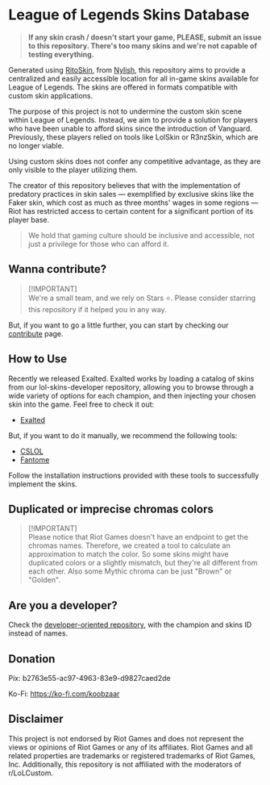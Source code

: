 
# League of Legends Skins Database

> **If any skin crash / doesn't start your game, PLEASE, submit an issue to this repository. There's too many skins and we're not capable of testing everything.**

Generated using [RitoSkin](https://github.com/nylish/ritoskin), from [Nylish](https://github.com/nylish), this repository aims to provide a centralized and easily accessible location for all in-game skins available for League of Legends. The skins are offered in formats compatible with custom skin applications.

The purpose of this project is not to undermine the custom skin scene within League of Legends. Instead, we aim to provide a solution for players who have been unable to afford skins since the introduction of Vanguard. Previously, these players relied on tools like LolSkin or R3nzSkin, which are no longer viable.

Using custom skins does not confer any competitive advantage, as they are only visible to the player utilizing them. 

The creator of this repository believes that with the implementation of predatory practices in skin sales — exemplified by exclusive skins like the Faker skin, which cost as much as three months' wages in some regions — Riot has restricted access to certain content for a significant portion of its player base. 

> We hold that gaming culture should be inclusive and accessible, not just a privilege for those who can afford it.

## Wanna contribute?

> [!IMPORTANT]\
> We're a small team, and we rely on Stars ⭐. Please consider starring this repository if it helped you in any way.

But, if you want to go a little further, you can start by checking our [contribute](CONTRIBUTING.md) page.

## How to Use

Recently we released Exalted. Exalted works by loading a catalog of skins from our lol-skins-developer repository, allowing you to browse through a wide variety of options for each champion, and then injecting your chosen skin into the game. Feel free to check it out:
- [Exalted](https://github.com/koobzaar/Exalted)

But, if you want to do it manually, we recommend the following tools:

- [CSLOL](https://github.com/LeagueToolkit/cslol-manager)
- [Fantome](https://github.com/LeagueToolkit/fantome)

Follow the installation instructions provided with these tools to successfully implement the skins.

## Duplicated or imprecise chromas colors
> [!IMPORTANT]\
> Please notice that Riot Games doesn't have an endpoint to get the chromas names. Therefore, we created a tool to calculate an approximation to match the color. So some skins might have duplicated colors or a slightly mismatch, but they're all different from each other. Also some Mythic chroma can be just "Brown" or "Golden".

## Are you a developer?

Check the [developer-oriented repository](https://github.com/koobzaar/lol-skins-developer), with the champion and skins ID instead of names.

## Donation

Pix: b2763e55-ac97-4963-83e9-d9827caed2de

Ko-Fi: https://ko-fi.com/koobzaar

## Disclaimer

This project is not endorsed by Riot Games and does not represent the views or opinions of Riot Games or any of its affiliates. Riot Games and all related properties are trademarks or registered trademarks of Riot Games, Inc. Additionally, this repository is not affiliated with the moderators of r/LoLCustom.

